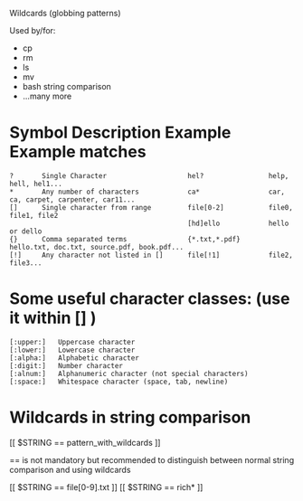 Wildcards (globbing patterns)

Used by/for:
- cp
- rm
- ls
- mv
- bash string comparison
- ...many more

# Symbol        Description                     Example               Example matches
    ?       Single Character                    hel?                help, hell, hel1...
    *       Any number of characters            ca*                 car, ca, carpet, carpenter, car11...
    []      Single character from range         file[0-2]           file0, file1, file2
                                                [hd]ello            hello or dello
    {}      Comma separated terms               {*.txt,*.pdf}       hello.txt, doc.txt, source.pdf, book.pdf...
    [!]     Any character not listed in []      file[!1]            file2, file3...


# Some useful character classes: (use it within [] )

    [:upper:]   Uppercase character
    [:lower:]   Lowercase character
    [:alpha:]   Alphabetic character
    [:digit:]   Number character
    [:alnum:]   Alphanumeric character (not special characters)
    [:space:]   Whitespace character (space, tab, newline)


# Wildcards in string comparison
[[ $STRING == pattern_with_wildcards ]]

== is not mandatory but recommended to distinguish between normal string comparison and using wildcards

[[ $STRING == file[0-9].txt ]]
[[ $STRING == rich* ]]
